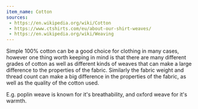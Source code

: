 ```yaml
---
item_name: Cotton
sources:
 - https://en.wikipedia.org/wiki/Cotton
 - https://www.ctshirts.com/eu/about-our-shirt-weaves/
 - https://en.wikipedia.org/wiki/Weaving
---
```

Simple 100% cotton can be a good choice for clothing in many cases, however one thing worth keeping in mind is that there are many different grades of cotton as well as different kinds of weaves that can make a large difference to the properties of the fabric. Similarly the fabric weight and thread count can make a big difference in the properties of the fabric, as well as the quality of the cotton used.

E.g. poplin weave is known for it's breathability, and oxford weave for it's warmth.
